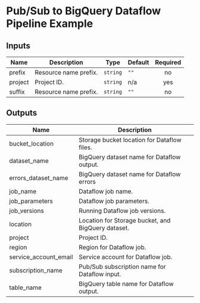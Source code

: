 # Pub/Sub to BigQuery Dataflow Pipeline Example

<!-- BEGINNING OF PRE-COMMIT-TERRAFORM DOCS HOOK -->
## Inputs

| Name | Description | Type | Default | Required |
|------|-------------|------|---------|:--------:|
| prefix | Resource name prefix. | `string` | `""` | no |
| project | Project ID. | `string` | n/a | yes |
| suffix | Resource name prefix. | `string` | `""` | no |

## Outputs

| Name | Description |
|------|-------------|
| bucket\_location | Storage bucket location for Dataflow files. |
| dataset\_name | BigQuery dataset name for Dataflow output. |
| errors\_dataset\_name | BigQuery dataset name for Dataflow errors |
| job\_name | Dataflow job name. |
| job\_parameters | Dataflow job parameters. |
| job\_versions | Running Dataflow job versions. |
| location | Location for Storage bucket, and BigQuery dataset. |
| project | Project ID. |
| region | Region for Dataflow job. |
| service\_account\_email | Service account for Dataflow job. |
| subscription\_name | Pub/Sub subscription name for Dataflow input. |
| table\_name | BigQuery table name for Dataflow output. |
<!-- END OF PRE-COMMIT-TERRAFORM DOCS HOOK -->
